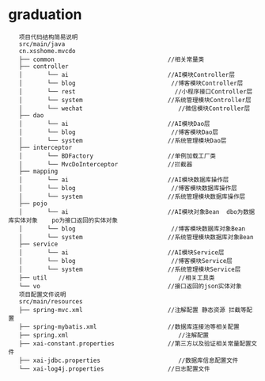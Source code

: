 # graduation 
       项目代码结构简易说明
       src/main/java
       cn.xsshome.mvcdo
       ├── common                                //相关常量类   
       ├── controller                            
       │       └── ai                            //AI模块Controller层       
       │       └── blog                           //博客模块Controller层          
       │       └── rest                            //小程序接口Controller层       
       │       └── system                        //系统管理模块Controller层  
       │       └── wechat                           //微信模块Controller层                      
       ├── dao                                   
       │       └── ai                            //AI模块Dao层       
       │       └── blog                           //博客模块Dao层               
       │       └── system                        //系统管理模块Dao层        
       ├── interceptor
       │       └── BDFactory                     //单例加载工厂类       
       │       └── MvcDoInterceptor              //拦截器
       ├── mapping                               
       │       └── ai                            //AI模块数据库操作层       
       │       └── blog                           //博客模块数据库操作层               
       │       └── system                        //系统管理模块数据库操作层        
       ├── pojo
       │       └── ai                            //AI模块对象Bean  dbo为数据库实体对象    po为接口返回的实体对象
       │       └── blog                           //博客模块数据库对象Bean               
       │       └── system                        //系统管理模块数据库对象Bean   
       ├── service
       │       └── ai                            //AI模块Service层
       │       └── blog                           //博客模块Service层               
       │       └── system                        //系统管理模块Service层  
       ├── util                                     //相关工具类
       └── vo                                    //接口返回的json实体对象
       项目配置文件说明
       src/main/resources
       ├── spring-mvc.xml                        //注解配置 静态资源 拦截等配置  
       ├── spring-mybatis.xml                    //数据库连接池等相关配置
       ├── spring.xml                               //注解配置
       ├── xai-constant.properties               //第三方以及验证相关常量配置文件
       ├── xai-jdbc.properties                      //数据库信息配置文件                            
       └── xai-log4j.properties                  //日志配置文件
